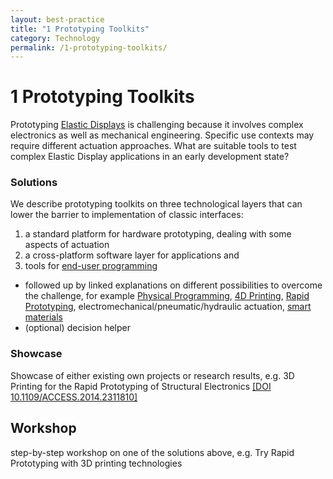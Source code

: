 ```yaml
---
layout: best-practice
title: "1 Prototyping Toolkits"
category: Technology
permalink: /1-prototyping-toolkits/
---
```

# 1 Prototyping Toolkits
Prototyping [Elastic Displays](/terms/elastic-display) is challenging because it involves complex electronics as well as mechanical engineering. Specific use contexts may require different actuation approaches. What are suitable tools to test complex Elastic Display applications in an early development state?

### Solutions
We describe prototyping toolkits on three technological layers that can lower the barrier to implementation of classic interfaces: 
1. a standard platform for hardware prototyping, dealing with some aspects of actuation
2. a cross-platform software layer for applications and
3. tools for [end-user programming](/terms/end-userprogramming)

- followed up by linked explanations on different possibilities to overcome the challenge, for example [Physical Programming](/terms/physical-programming), [4D Printing](/terms/4d-printing), [Rapid Prototyping](/terms/rapid-prototyping), electromechanical/pneumatic/hydraulic actuation, [smart materials](/terms/smart-materials)
- (optional) decision helper

### Showcase
Showcase of either existing own projects or research results, e.g. 3D Printing for the Rapid Prototyping of Structural Electronics <a href="https://ieeexplore.ieee.org/document/6766751" target="_blank">[DOI 10.1109/ACCESS.2014.2311810]</a>

## Workshop
step-by-step workshop on one of the solutions above, e.g. Try Rapid Prototyping with 3D printing technologies

